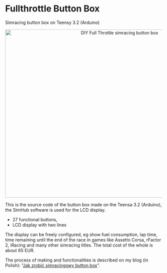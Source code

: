 # Fullthrottle Button Box
Simracing button box on Teensy 3.2 (Arduino)

<p align="center">
  <img width="720" height="540" alt="DIY Full Throttle simracing button box"  src="https://raw.githubusercontent.com/sobocinski/button-box/master/button_box_image.jp">
</p>


This is the source code of the button box made on the Teensa 3.2 (Arduino), the SimHub software is used for the LCD display.
* 27 functional buttons,
* LCD display with two lines

The display can be freely configured, eg show fuel consumption, lap time, time remaining until the end of the race in games like Assetto Corsa, rFactor 2, iRacing and many other simracing titles. The total cost of the whole is about 65 EUR.

The process of making and functionalities is described on my blog (in Polish): "[Jak zrobić simracingowy button box](https://fullthrottle.pl/jak-zrobic-simracingowy-button-box)".

